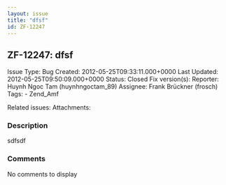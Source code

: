 ```yaml
---
layout: issue
title: "dfsf"
id: ZF-12247
---
```


ZF-12247: dfsf
--------------

 Issue Type: Bug Created: 2012-05-25T09:33:11.000+0000 Last Updated: 2012-05-25T09:50:09.000+0000 Status: Closed Fix version(s): 
 Reporter:  Huynh Ngoc Tam (huynhngoctam\_89)  Assignee:  Frank Brückner (frosch)  Tags: - Zend\_Amf
 
 Related issues: 
 Attachments: 
### Description

sdfsdf

 

 

### Comments

No comments to display